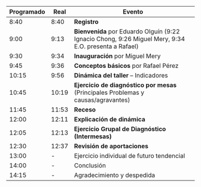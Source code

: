 
Programado | Real  | Evento
-----------|-------|-------
      8:40 |  8:40 | **Registro**
      9:00 |  9:13 | **Bienvenida** por Eduardo Olguín (9:22 Ignacio Chong, 9:26 Miguel Mery, 9:34 E.O. presenta a Rafael)
      9:30 |  9:34 | **Inauguración** por Miguel Mery
      9:45 |  9:36 | **Conceptos básicos** por Rafael Pérez
     10:15 |  9:56 | **Dinámica del taller** – Indicadores
     10:45 | 10:19 | **Ejercicio de diagnóstico por mesas** (Principales Problemas y causas/agravantes)
     11:45 | 11:53 | **Receso**
     12:00 | 12:11 | **Explicación de dinámica**
     12:05 | 12:13 | **Ejercicio Grupal de Diagnóstico (Intermesas)**
     12:30 | 12:37 | **Revisión de aportaciones**
     13:00 |   -   | Ejercicio individual de futuro tendencial
     14:00 |   -   | Conclusión
     14:15 |   -   | Agradecimiento y despedida
